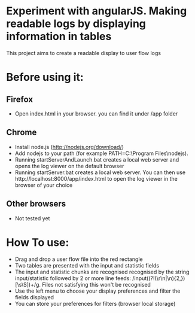 # Experiment with angularJS. Making readable logs by displaying information in tables

This project aims to create a readable display to user flow logs

Before using it:
==============

**Firefox**
--------------
- Open index.html in your browser. you can find it under /app folder

**Chrome**
--------------
- Install node.js (http://nodejs.org/download/)
- Add nodejs to your path (for example PATH=C:\Program Files\nodejs\).
- Running startServerAndLaunch.bat creates a local web server and opens the log viewer on the default browser
- Running startServer.bat creates a local web server. You can then use http://localhost:8000/app/index.html to open the log viewer in the browser of your choice

**Other browsers**
--------------
- Not tested yet

How To use:
==============
- Drag and drop a user flow file into the red rectangle
- Two tables are presented with the input and statistic fields
- The input and statistic chunks are recognised recognised by the string input/statistic followed by 2 or more line feeds:
 /input((?!(\r\n|\n){2,})[\s\S])+/g. Files not satisfying this won't be recognised
- Use the left menu to choose your display preferences and filter the fields displayed
- You can store your preferences for filters (browser local storage)
